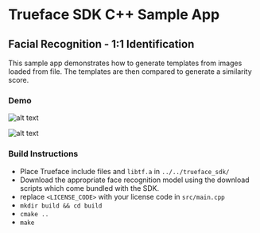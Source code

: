 # Trueface SDK C++ Sample App
## Facial Recognition - 1:1 Identification
This sample app demonstrates how to generate templates from images loaded from file.
The templates are then compared to generate a similarity score.

### Demo
![alt text](https://i.ibb.co/G2skdHJ/Untitled-presentation-1.jpg)

![alt text](https://i.ibb.co/SPwVK4V/Untitled-presentation-1.jpg)

### Build Instructions
* Place Trueface include files and `libtf.a` in `../../trueface_sdk/`
* Download the appropriate face recognition model using the download scripts which come bundled with the SDK. 
* replace `<LICENSE_CODE>` with your license code in `src/main.cpp`
* `mkdir build && cd build`
* `cmake ..`
* `make`

